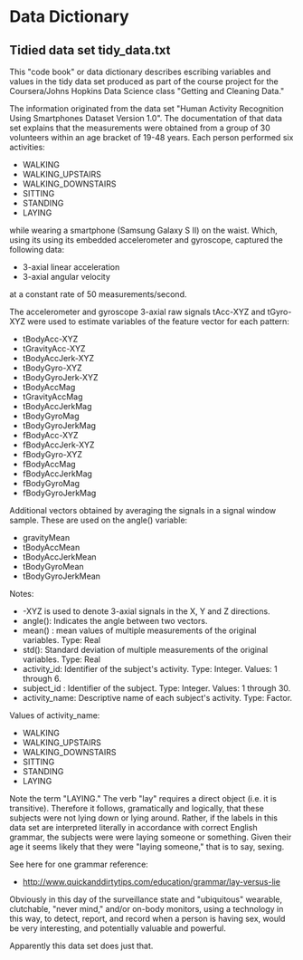 # Data Dictionary
## Tidied data set tidy_data.txt

This "code book" or data dictionary describes escribing variables and values in the tidy data set produced
as part of the course project for the Coursera/Johns Hopkins Data Science class "Getting and Cleaning Data."

The information originated from the data set "Human Activity Recognition Using Smartphones Dataset Version 1.0".
The documentation of that data set explains that the measurements were obtained from
a group of 30 volunteers within an age bracket of 19-48 years. Each person performed six activities:
* WALKING
* WALKING_UPSTAIRS
* WALKING_DOWNSTAIRS
* SITTING
* STANDING
* LAYING

while wearing a smartphone (Samsung Galaxy S II) on the waist.
Which, using its using its embedded accelerometer and gyroscope, captured the following data:
* 3-axial linear acceleration
* 3-axial angular velocity

at a constant rate of 50 measurements/second.

The accelerometer and gyroscope 3-axial raw signals tAcc-XYZ and tGyro-XYZ were used to estimate variables
of the feature vector for each pattern:
* tBodyAcc-XYZ
* tGravityAcc-XYZ
* tBodyAccJerk-XYZ
* tBodyGyro-XYZ
* tBodyGyroJerk-XYZ
* tBodyAccMag
* tGravityAccMag
* tBodyAccJerkMag
* tBodyGyroMag
* tBodyGyroJerkMag
* fBodyAcc-XYZ
* fBodyAccJerk-XYZ
* fBodyGyro-XYZ
* fBodyAccMag
* fBodyAccJerkMag
* fBodyGyroMag
* fBodyGyroJerkMag

Additional vectors obtained by averaging the signals in a signal window sample. These are used on the angle() variable:

* gravityMean
* tBodyAccMean
* tBodyAccJerkMean
* tBodyGyroMean
* tBodyGyroJerkMean

Notes:

* -XYZ is used to denote 3-axial signals in the X, Y and Z directions.
* angle(): Indicates the angle between two vectors.
* mean() : mean values of multiple measurements of the original variables. Type: Real
* std():	Standard deviation of multiple measurements of the original variables. Type: Real
* activity_id: Identifier of the subject's activity. Type: Integer. Values: 1 through 6.
* subject_id :	Identifier of the subject. Type: Integer. Values: 1 through 30.
* activity_name: Descriptive name of each subject's activity. Type: Factor.


Values of activity_name:
* WALKING
* WALKING_UPSTAIRS
* WALKING_DOWNSTAIRS
* SITTING
* STANDING
* LAYING

Note the term "LAYING." The verb "lay" requires a direct object (i.e. it is transitive).
Therefore it follows, gramatically and logically, that these subjects were not lying down or lying around. Rather,
if the labels in this data set are interpreted literally in accordance with correct English grammar, the subjects
were were laying someone or something. Given their age it seems likely that they were "laying someone," that is to say, sexing.

See here for one grammar reference:
* http://www.quickanddirtytips.com/education/grammar/lay-versus-lie

Obviously in this day of the surveillance state and "ubiquitous" wearable, clutchable, "never mind," and/or on-body monitors,
using a technology in this way, to detect, report, and record when a person is having sex, would be very interesting,
and potentially valuable and powerful.

Apparently this data set does just that.


